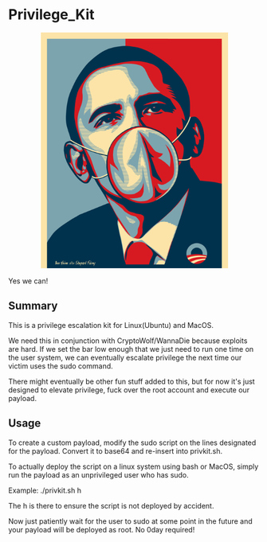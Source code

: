 # Privilege_Kit

<p align="center"><img src="yes_we_can.png"></p>
Yes we can!

## Summary
This is a privilege escalation kit for Linux(Ubuntu) and MacOS.

We need this in conjunction with CryptoWolf/WannaDie because exploits are hard. If we set the bar low enough that we just need to run one time on the user system, we can eventually escalate privilege the next time our victim uses the sudo command. 

There might eventually be other fun stuff added to this, but for now it's just designed to elevate privilege, fuck over the root account and execute our payload.

## Usage
To create a custom payload, modify the sudo script on the lines designated for the payload. Convert it to base64 and re-insert into privkit.sh.

To actually deploy the script on a linux system using bash or MacOS, simply run the payload as an unprivileged user who has sudo.

Example: ./privkit.sh h

The h is there to ensure the script is not deployed by accident.

Now just patiently wait for the user to sudo at some point in the future and your payload will be deployed as root. No 0day required!
